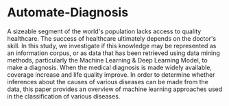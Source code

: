 # Automate-Diagnosis
A sizeable segment of the world's population lacks access to quality healthcare. The success of healthcare ultimately depends on the doctor's skill. In this study, we investigate if this knowledge may be represented as an information corpus, or as data that has been retrieved using data mining methods, particularly the Machine Learning & Deep Learning Model, to make a diagnosis. When the medical diagnosis is made widely available, coverage increase and life quality improve. In order to determine whether inferences about the causes of various diseases can be made from the data, this paper provides an overview of machine learning approaches used in the classification of various diseases.
